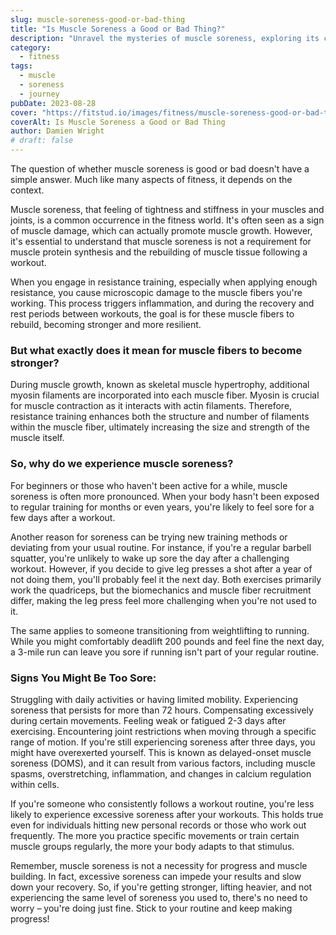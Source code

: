 ```yaml
---
slug: muscle-soreness-good-or-bad-thing
title: "Is Muscle Soreness a Good or Bad Thing?"
description: "Unravel the mysteries of muscle soreness, exploring its causes, effects, and its role in our fitness journey."
category:
  - fitness
tags:
  - muscle
  - soreness
  - journey
pubDate: 2023-08-28
cover: "https://fitstud.io/images/fitness/muscle-soreness-good-or-bad-thing.webp"
coverAlt: Is Muscle Soreness a Good or Bad Thing
author: Damien Wright
# draft: false
---
```


The question of whether muscle soreness is good or bad doesn't have a simple answer. Much like many aspects of fitness, it depends on the context.

Muscle soreness, that feeling of tightness and stiffness in your muscles and joints, is a common occurrence in the fitness world. It's often seen as a sign of muscle damage, which can actually promote muscle growth. However, it's essential to understand that muscle soreness is not a requirement for muscle protein synthesis and the rebuilding of muscle tissue following a workout.

When you engage in resistance training, especially when applying enough resistance, you cause microscopic damage to the muscle fibers you're working. This process triggers inflammation, and during the recovery and rest periods between workouts, the goal is for these muscle fibers to rebuild, becoming stronger and more resilient.

### But what exactly does it mean for muscle fibers to become stronger?

During muscle growth, known as skeletal muscle hypertrophy, additional myosin filaments are incorporated into each muscle fiber. Myosin is crucial for muscle contraction as it interacts with actin filaments. Therefore, resistance training enhances both the structure and number of filaments within the muscle fiber, ultimately increasing the size and strength of the muscle itself.

### So, why do we experience muscle soreness?

For beginners or those who haven't been active for a while, muscle soreness is often more pronounced. When your body hasn't been exposed to regular training for months or even years, you're likely to feel sore for a few days after a workout.

Another reason for soreness can be trying new training methods or deviating from your usual routine. For instance, if you're a regular barbell squatter, you're unlikely to wake up sore the day after a challenging workout. However, if you decide to give leg presses a shot after a year of not doing them, you'll probably feel it the next day. Both exercises primarily work the quadriceps, but the biomechanics and muscle fiber recruitment differ, making the leg press feel more challenging when you're not used to it.

The same applies to someone transitioning from weightlifting to running. While you might comfortably deadlift 200 pounds and feel fine the next day, a 3-mile run can leave you sore if running isn't part of your regular routine.

### Signs You Might Be Too Sore:

Struggling with daily activities or having limited mobility.
Experiencing soreness that persists for more than 72 hours.
Compensating excessively during certain movements.
Feeling weak or fatigued 2-3 days after exercising.
Encountering joint restrictions when moving through a specific range of motion.
If you're still experiencing soreness after three days, you might have overexerted yourself. This is known as delayed-onset muscle soreness (DOMS), and it can result from various factors, including muscle spasms, overstretching, inflammation, and changes in calcium regulation within cells.

If you're someone who consistently follows a workout routine, you're less likely to experience excessive soreness after your workouts. This holds true even for individuals hitting new personal records or those who work out frequently. The more you practice specific movements or train certain muscle groups regularly, the more your body adapts to that stimulus.

Remember, muscle soreness is not a necessity for progress and muscle building. In fact, excessive soreness can impede your results and slow down your recovery. So, if you're getting stronger, lifting heavier, and not experiencing the same level of soreness you used to, there's no need to worry – you're doing just fine. Stick to your routine and keep making progress!
